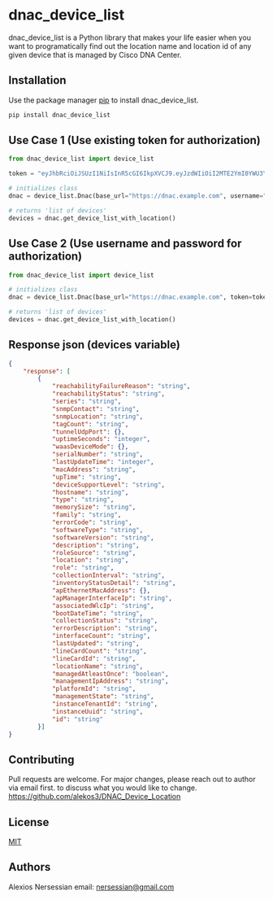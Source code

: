 # dnac_device_list

dnac_device_list is a Python library that makes your life easier when you want to programatically find out 
the location name and location id of any given device that is managed by Cisco DNA Center.

## Installation

Use the package manager [pip](https://pip.pypa.io/en/stable/) to install dnac_device_list.

```bash
pip install dnac_device_list
```

## Use Case 1 (Use existing token for authorization)

```python
from dnac_device_list import device_list

token = "eyJhbRciOiJSUzI1NiIsInR5cGI6IkpXVCJ9.eyJzdWIiOiI2MTE2YmI0YWU3YjUwODZiNTLjMTI5ZjQiLCJhdXRoU291cmNlIjoiaW50ZXJuYWwiLCJ0ZW5hbnROYW1lIjoiVE5UMCIsInJvbGVzIjpbIjYxMTZiYjQ4ZTliNTA4NmI1M2MxMjlmMyJdLCJ0ZW5hbnRJZCI6IjYxMTZiYjQ4ZTliNTA4NmI1M2MxMjlmMSIsImV4cCI6MTY4ODQwMzMxMSwiaWF0IjoxNjg4Mzk5NzExLCJqdGkiOiJhNzliMjgwMC04NjdkLTRiZmQtYWJmMy02NjJiOGUzNmY4OTgiLCJ1c2VybmFtZSI6ImFkbWluIn0.hqvLkQL-07Oiwjy_RzEj5b556nlDiNpIZw-78xmEUu9FLIBuE0bWvoLgmK-2AIdAsB2bbPZ61uDmrE4YK__IINDNl6zeK6NfBGSDCzpJ9VvT_ywnLdqSpGfBArcnGcr2Wwa1DRSmGBn5uF7o0SBcE-K2--KneGsIKjZblCAPD4G1F8QwmL_FgNv6cVI-FMdhLxtYuM2pCYpE23oBmHaSIm-0xyPc71vlQiAYbZ1vnQVx64zdVNA5SPvyAvOZUY5YTixhOU0qw3rcABSk0GbVO8jZlE-QJLuC6hhh5LwM6yDnWPekWS7KPqdhXGTAEzPhxNvnAmZlXrY0nrJFJBpkkg"

# initializes class
dnac = device_list.Dnac(base_url="https://dnac.example.com", username="admin", password="Cisco123" verify=False)

# returns 'list of devices'
devices = dnac.get_device_list_with_location()


```

## Use Case 2 (Use username and password for authorization)

```python
from dnac_device_list import device_list

# initializes class
dnac = device_list.Dnac(base_url="https://dnac.example.com", token=token, verify=False)

# returns 'list of devices'
devices = dnac.get_device_list_with_location()
```

## Response json (devices variable)
```json
{
	"response": [
		{
			"reachabilityFailureReason": "string",
			"reachabilityStatus": "string",
			"series": "string",
			"snmpContact": "string",
			"snmpLocation": "string",
			"tagCount": "string",
			"tunnelUdpPort": {},
			"uptimeSeconds": "integer",
			"waasDeviceMode": {},
			"serialNumber": "string",
			"lastUpdateTime": "integer",
			"macAddress": "string",
			"upTime": "string",
			"deviceSupportLevel": "string",
			"hostname": "string",
			"type": "string",
			"memorySize": "string",
			"family": "string",
			"errorCode": "string",
			"softwareType": "string",
			"softwareVersion": "string",
			"description": "string",
			"roleSource": "string",
			"location": "string",
			"role": "string",
			"collectionInterval": "string",
			"inventoryStatusDetail": "string",
			"apEthernetMacAddress": {},
			"apManagerInterfaceIp": "string",
			"associatedWlcIp": "string",
			"bootDateTime": "string",
			"collectionStatus": "string",
			"errorDescription": "string",
			"interfaceCount": "string",
			"lastUpdated": "string",
			"lineCardCount": "string",
			"lineCardId": "string",
			"locationName": "string",
			"managedAtleastOnce": "boolean",
			"managementIpAddress": "string",
			"platformId": "string",
			"managementState": "string",
			"instanceTenantId": "string",
			"instanceUuid": "string",
			"id": "string"
		}]
}
```

## Contributing

Pull requests are welcome. For major changes, please reach out to author via email first.
to discuss what you would like to change.
https://github.com/alekos3/DNAC_Device_Location


## License

[MIT](https://choosealicense.com/licenses/mit/)

## Authors
Alexios Nersessian
email: nersessian@gmail.com